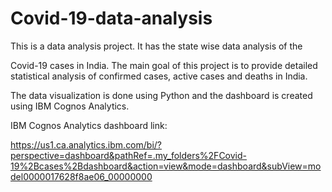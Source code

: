 # Covid-19-data-analysis

This is a data analysis project. It has the state wise data analysis of the 

Covid-19 cases in India. The main goal of this project is to provide detailed statistical analysis of confirmed cases, active cases and deaths in India. 

The data visualization is done using Python and the dashboard is created using IBM Cognos Analytics.

IBM Cognos Analytics dashboard link:

https://us1.ca.analytics.ibm.com/bi/?perspective=dashboard&pathRef=.my_folders%2FCovid-19%2Bcases%2Bdashboard&action=view&mode=dashboard&subView=model0000017628f8ae06_00000000
